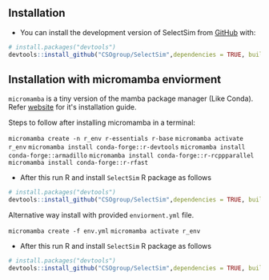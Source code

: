 ## Installation

- You can install the development version of SelectSim from
  [GitHub](https://github.com/CSOgroup/SelectSim) with:

``` r
# install.packages("devtools")
devtools::install_github("CSOgroup/SelectSim",dependencies = TRUE, build_vignettes = TRUE)
```

## Installation with micromamba enviorment


`micromamba` is a tiny version of the mamba package manager (Like Conda). Refer [website](https://mamba.readthedocs.io/en/latest/installation/micromamba-installation.html) for it's installation guide.

Steps to follow after installing micromamba in a terminal:

`micromamba create -n r_env r-essentials r-base`
`micromamba activate r_env`
`micromamba install conda-forge::r-devtools`
`micromamba install conda-forge::armadillo`
`micromamba install conda-forge::r-rcppparallel`
`micromamba install conda-forge::r-rfast`

- After this run R and install `SelectSim` R package as follows
``` r
# install.packages("devtools")
devtools::install_github("CSOgroup/SelectSim",dependencies = TRUE, build_vignettes = TRUE)
```

Alternative way install with provided `enviorment.yml` file.

`micromamba create -f env.yml`
`micromamba activate r_env`
- After this run R and install `SelectSim` R package as follows
``` r
# install.packages("devtools")
devtools::install_github("CSOgroup/SelectSim",dependencies = TRUE, build_vignettes = TRUE)
```

